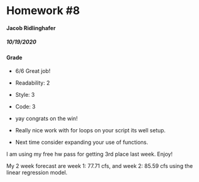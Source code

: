 # Homework #8
#### Jacob Ridlinghafer
##### 10/19/2020

#### Grade 
 - 6/6  Great  job!
 - Readability: 2
 - Style: 3 
 - Code: 3

 - yay congrats on the win!
 - Really nice work with for loops on your script its well setup. 
 - Next time consider expanding your use of functions. 


I am using my free hw pass for getting 3rd place last week. Enjoy!

My 2 week forecast are week 1: 77.71 cfs, and week 2: 85.59 cfs using the linear regression model.

